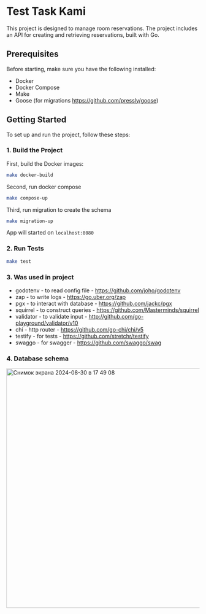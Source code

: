 # Test Task Kami

This project is designed to manage room reservations. The project includes an API for creating and retrieving reservations, built with Go.

## Prerequisites

Before starting, make sure you have the following installed:

- Docker
- Docker Compose
- Make
- Goose (for migrations https://github.com/pressly/goose)

## Getting Started

To set up and run the project, follow these steps:

### 1. Build the Project

First, build the Docker images:

```bash
make docker-build
```

Second, run docker compose
```bash
make compose-up
```

Third, run migration to create the schema
```bash
make migration-up
```

App will started on `localhost:8080`

### 2. Run Tests

```bash
make test
```

### 3. Was used in project

- godotenv - to read config file - https://github.com/joho/godotenv
- zap - to write logs - https://go.uber.org/zap
- pgx - to interact with database - https://github.com/jackc/pgx
- squirrel - to construct queries - https://github.com/Masterminds/squirrel
- validator - to validate input - http://github.com/go-playground/validator/v10
- chi - http router - https://github.com/go-chi/chi/v5
- testify - for tests - https://github.com/stretchr/testify
- swaggo - for swagger - https://github.com/swaggo/swag


### 4. Database schema 
<img width="624" alt="Снимок экрана 2024-08-30 в 17 49 08" src="https://github.com/user-attachments/assets/5e2adcee-59b1-4158-9ee8-6c2892482048">

